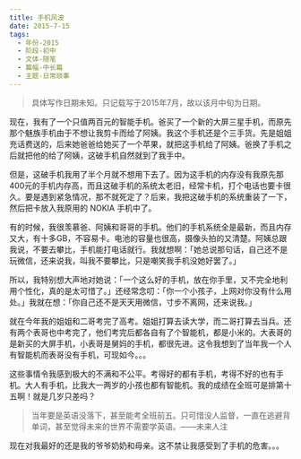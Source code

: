 ```yaml
---
title: 手机风波
date: 2015-7-15
tags:
  - 年份-2015
  - 阶段-初中
  - 文体-随笔
  - 篇幅-中长篇
  - 主题-日常琐事
---
```


> 具体写作日期未知。只记载写于2015年7月，故以该月中旬为日期。

现在，我有了一个只值两百元的智能手机。爸买了一个新的大屏三星手机，而原先那个魅族手机由于不想让我剪卡而给了阿姨。我这个手机还是个三手货。先是姐姐充话费送的，后来她爸爸给她买了一个苹果，就把这手机给了阿姨。爸换了手机之后就把他的给了阿姨，这破手机自然就到了我手中。

但是，这破手机我用了半个月就不想用下去了。因为这手机的内存没有我原先那400元的手机内存高，而且这破手机的系统太老旧，经常卡机，打个电话也要卡很久。要是遇到紧急情况，那不就死定了？后来，我把这破手机的系统重装了一下，然后把卡放入我原用的 NOKIA 手机中了。

有的时候，我很羡慕爸、阿姨和哥哥的手机。他们的手机系统全是最新，而且内存又大，有十多GB，不容易卡。电池的容量也很高，摄像头拍的又清楚。阿姨总跟我说，不要去攀比，手机能打电话就行。我就想啊：「她总说那句话，自己还不是玩微信，还来说我，叫我不要攀比，只是嘲笑我手机没她好罢了。」

所以，我特别想大声地对她说：「一个这么好的手机，放在你手里，又不完全地利用个性化，真的是太可惜了。」还经常念叨：「你一个小孩子，上网对你没有什么用处。」我就在想：「你自己还不是天天用微信，寸步不离网，还来说我。」

就在今年我的姐姐和二哥考完了高考。姐姐打算去读大学，而二哥打算去当兵。还有两个表哥也中考完了，他们考完后都各自有了个智能机，都是小米的。大表哥的是新买的大屏手机，小表哥是舅妈的手机，都很先进。这令我想到了当年我一个人有智能机而表哥没有手机，可现如今。。。

这些事情令我感到极大的不满和不公平。考得好的都有手机，考得不好的也有手机。大人有手机，比我大一两岁的小孩也都有智能机。我的成绩在全班可是排第十五啊！就是几岁只差吗？

> 当年要是英语没落下，甚至能考全班前五。只可惜没人监督，一直在逃避背单词，甚至觉得未来的世界不需要学英语。——未来人注

现在对我最好的还是我的爷爷奶奶和母亲。这不禁让我感受到了手机的危害。。。
